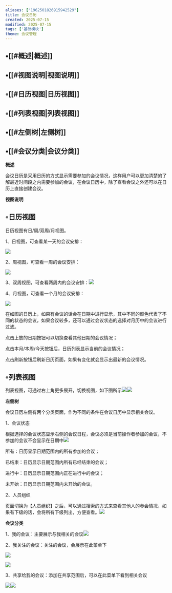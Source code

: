 ```yaml
---
aliases: ["1962501826915942529"]
title: 会议日历
created: 2025-07-15
modified: 2025-07-15
tags: ['基础模块']
theme: 会议管理
---
```


## •[[#概述|概述]]

## •[[#视图说明|视图说明]]

## ◦[[#日历视图|日历视图]]

## ◦[[#列表视图|列表视图]]

## •[[#左侧树|左侧树]]

## •[[#会议分类|会议分类]]

**概述**

会议日历是采用日历的方式显示需要参加的会议情况，这样用户可以更加清楚的了解最近时间段之内需要参加的会议，在会议日历中，除了查看会议之外还可以在日历上直接创建会议。

**视图说明**

## ◦日历视图

日历视图有日/周/双周/月视图。

1、日视图，可查看某一天的会议安排：

![](21e360897eb68d1038168425f86fbe48.jpg)

2、周视图，可查看一周的会议安排：

![](357921cc3c4f03e6bf051ac4aa5845bc.jpg)

3、双周视图，可查看两周内的会议安排：![](65a30099e8021feacde90c7e3f501cd8.jpg)

4、月视图，可查看一个月的会议安排：

![](8e0d01b1515f86251c6e6bcbab29e1d6.jpg)

在如图的日历上，如果有会议的话会在日期中进行显示，其中不同的颜色代表了不同的状态的会议，如果会议较多，还可以通过会议状态的选择对月历中的会议进行过滤。

点击上放的日期按钮可以切换查看其他日期的会议情况；

点击本月/本周/今天按钮后，日历列表显示当前的会议情况；

点击刷新按钮后刷新日历页面，如果有变化就会显示出最新的会议情况。

## ◦列表视图

列表视图，可通过右上角更多展开，切换视图，如下图所示![](cedec0d39ba0668672e24a0125e975ee.jpg)![](c762f51cb0a1c391653a07f778010290.jpg)

**左侧树**

会议日历左侧有两个分类页面，作为不同的条件在会议日历中显示相关会议。

1、会议状态

根据选择的会议状态显示右侧的会议日程，会议必须是当前操作者参加的会议，不参加的会议不会显示在日期中![](f107bd6cac88b84876cc6b77a4279742.jpg)

所有：日历显示日期范围内的所有参加的会议；

已结束：日历显示日期范围内所有已经结束的会议；

进行中：日历显示日期范围内正在进行中的会议；

未开始：日历显示日期范围内未开始的会议。

2、人员组织

页面切换为【人员组织】之后，可以通过搜索的方式来查看其他人的参会情况，如果有下级的话，会将所有下级列出，方便查看。![](a92b4a005114da6b434378f14e5b3700.jpg)

**会议分类**

1、我的会议：主要展示与我相关的会议![](26e62b2a5472992cf1bdc832b28182cb.jpg)

2、我关注的会议：关注的会议，会展示在此菜单下

![](a251b6fc852bdf8d1da5e7c1b3971f4a.jpg)

![](81990e2aac82c53291c663e28d8831f1.jpg)

3、共享给我的会议：添加在共享范围后，可以在此菜单下看到相关会议

![](d675f19b58ae5a7268b73698892ee5fe.jpg)![](2caca93f889166bed1d6c59fb144022d.jpg)